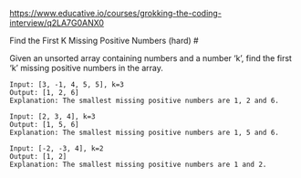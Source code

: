 https://www.educative.io/courses/grokking-the-coding-interview/q2LA7G0ANX0

Find the First K Missing Positive Numbers (hard) #

Given an unsorted array containing numbers and a number ‘k’, find the first ‘k’ missing positive numbers in the array.

```
Input: [3, -1, 4, 5, 5], k=3
Output: [1, 2, 6]
Explanation: The smallest missing positive numbers are 1, 2 and 6.

Input: [2, 3, 4], k=3
Output: [1, 5, 6]
Explanation: The smallest missing positive numbers are 1, 5 and 6.

Input: [-2, -3, 4], k=2
Output: [1, 2]
Explanation: The smallest missing positive numbers are 1 and 2.

```

